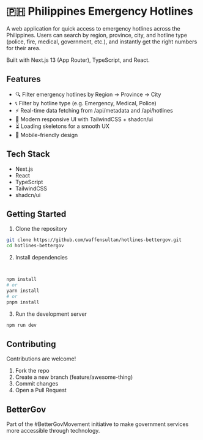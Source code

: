# 🇵🇭 Philippines Emergency Hotlines

A web application for quick access to emergency hotlines across the Philippines.
Users can search by region, province, city, and hotline type (police, fire, medical, government, etc.), and instantly get the right numbers for their area.

Built with Next.js 13 (App Router), TypeScript, and React.

## Features

- 🔍 Filter emergency hotlines by Region → Province → City
- 📞 Filter by hotline type (e.g. Emergency, Medical, Police)
- ⚡ Real-time data fetching from /api/metadata and /api/hotlines
- 🎨 Modern responsive UI with TailwindCSS + shadcn/ui
- ⏳ Loading skeletons for a smooth UX
- 📱 Mobile-friendly design

## Tech Stack

- Next.js
- React
- TypeScript
- TailwindCSS
- shadcn/ui

## Getting Started

1. Clone the repository

```bash
git clone https://github.com/waffensultan/hotlines-bettergov.git
cd hotlines-bettergov
```

2. Install dependencies

```bash


npm install
# or
yarn install
# or
pnpm install

```

3. Run the development server

```bash
npm run dev
```

## Contributing

Contributions are welcome!

1. Fork the repo
2. Create a new branch (feature/awesome-thing)
3. Commit changes
4. Open a Pull Request

## BetterGov

Part of the #BetterGovMovement initiative to make government services more accessible through technology.
